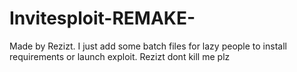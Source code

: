# Invitesploit-REMAKE-
Made by Rezizt. I just add some batch files for lazy people to install requirements or launch exploit. Rezizt dont kill me plz
